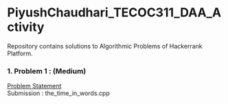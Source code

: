 # PiyushChaudhari_TECOC311_DAA_Activity
Repository contains solutions to Algorithmic Problems of Hackerrank Platform.
 

### 1. Problem 1 : (Medium)
[Problem Statement](http://www.hackerrank.com/challenges/the-time-in-words/problem)
<br>
Submission : the_time_in_words.cpp

